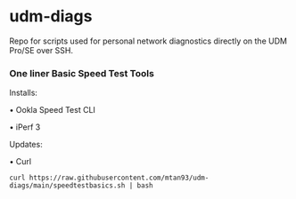 # udm-diags
Repo for scripts used for personal network diagnostics directly on the UDM Pro/SE over SSH.

### One liner Basic Speed Test Tools
Installs:

• Ookla Speed Test CLI

• iPerf 3


Updates:

• Curl

```
curl https://raw.githubusercontent.com/mtan93/udm-diags/main/speedtestbasics.sh | bash
```
